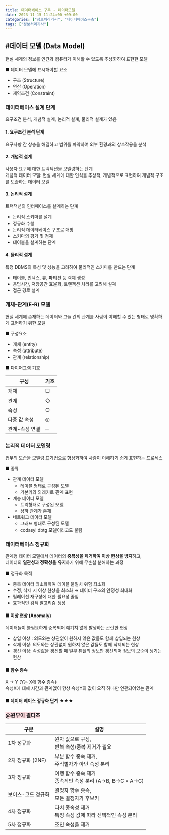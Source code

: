 ```yaml
---
title: 데이터베이스 구축 - 데이터모델
date: 2023-11-15 11:24:00 +09:00
categories: ["정보처리기사", "데이터베이스구축"]
tags: ["정보처리기사"]
---
```


## #데이터 모델 (Data Model)

현실 세계의 정보를 인간과 컴퓨터가 이해할 수 있도록 추상화하여 표현한 모델

■ 데이터 모델에 표시해야할 요소

- 구조 (Structure)
- 연산 (Operation)
- 제약조건 (Constraint)

### 데이터베이스 설계 단계

요구조건 분석, 개념적 설계, 논리적 설계, 물리적 설계가 있음

#### 1. 요구조건 분석 단계

요구사항 간 상충을 해결하고 범위를 파악하여 외부 환경과의 상호작용을 분석

#### 2. 개념적 설계

사용자 요구에 대한 트랙잭션을 모델링하는 단계  
개념적 데이터 모델: 현실 세계에 대한 인식을 추상적, 개념적으로 표현하여 개념적 구조를 도출하는 데이터 모델

#### 3. 논리적 설계

트랙잭션의 인터페이스를 설계하는 단계

- 논리적 스키마를 설계
- 정규화 수행
- 논리적 데이터베이스 구조로 매핑
- 스키마의 평가 및 정제
- 테이블을 설계하는 단계

#### 4. 물리적 설계

특정 DBMS의 특성 및 성능을 고려하여 물리적인 스키마를 만드는 단계

- 테이블, 인덱스, 뷰, 파티션 등 객체 생성
- 응답시간, 저장공간 효율화, 트랜잭션 처리를 고려해 설계
- 접근 경로 설계

### 개체-관계(E-R) 모델

현실 세계에 존재하는 데이터와 그들 간의 관계를 사람이 이해할 수 있는 형태로 명확하게 표현하기 위한 모델

■ 구성요소

- 개체 (entity)
- 속성 (attribute)
- 관계 (relationship)

■ 다이어그램 기호

| 구성           | 기호 |
| -------------- | ---- |
| 개체           | □    |
| 관계           | ◇    |
| 속성           | ○    |
| 다중 값 속성   | ◎    |
| 관계-속성 연결 | ─    |

### 논리적 데이터 모델링

업무의 모습을 모델링 표기법으로 형상화하여 사람이 이해하기 쉽게 표현하는 프로세스

■ 종류

- 관계 데이터 모델
  - 테이블 형태로 구성된 모델
  - 기본키와 외래키로 관계 표현
- 계층 데이터 모델
  - 트리형태로 구성된 모델
  - 상하 관계가 존재
- 네트워크 데이터 모델
  - 그래프 형태로 구성된 모델
  - codasyl dbtg 모델이라고도 불림

### 데이터베이스 정규화

관계형 데이터 모델에서 데이터의 **중복성을 제거하여 이상 현상을 방지**하고,  
데이터의 **일관성과 정확성을 유지**하기 위해 무손실 분해하는 과정

■ 정규화 목적

- 중복 데이터 최소화하여 테이블 불일치 위험 최소화
- 수정, 삭제 시 이상 현상을 최소화 → 데이터 구조의 안정성 최대화
- 릴레이션 재구성에 대한 필요성 줄임
- 효과적인 검색 알고리즘 생성

#### ■ 이상 현상 (Anomaly)

데이터들이 불필요하게 중복되어 예기치 않게 발생하는 곤란한 현상

- 삽입 이상 : 의도와는 상관없이 원하지 않은 값들도 함께 삽입되는 현상
- 삭제 이상: 의도와는 상관없이 원하지 않은 값들도 함께 삭제되는 현상
- 갱신 이상: 속성값을 갱신할 때 일부 튜플의 정보만 갱신되어 정보의 모순이 생기는 현상

#### ■ 함수 종속

X → Y (Y는 X에 함수 종속)  
속성X에 대해 시간과 관계없이 항상 속성Y의 값이 오직 하나만 연관되어있는 관계

#### ■ 데이터 베이스 정규화 단계 ★★★

### <span style="background-color:#ffdce0">@원부이 결다조</span>

| 구분               | 설명                                                          |
| ------------------ | ------------------------------------------------------------- |
| 1차 정규화         | 원자 값으로 구성, <BR/>반복 속성/중복 제거가 필요             |
| 2차 정규화 (2NF)   | 부분 함수 종속 제거,<BR/> 주식별자가 아닌 속성 분리           |
| 3차 정규화         | 이행 함수 종속 제거<BR/> 종속적인 속성 분리 (A→B, B→C = A→C)  |
| 보이스-코드 정규화 | 결정자 함수 종속,<BR/> 모든 결정자가 후보키                   |
| 4차 정규화         | 다치 종속성 제거 <BR/> 특정 속성 값에 따라 선택적인 속성 분리 |
| 5차 정규화         | 조인 속성을 제거                                              |

